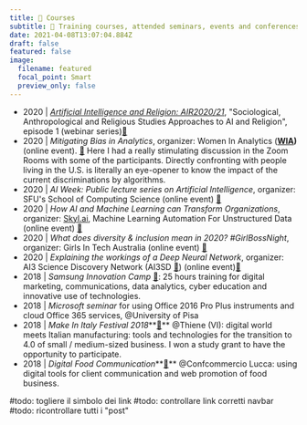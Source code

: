 ```yaml
---
title: 📆 Courses 
subtitle: 📂 Training courses, attended seminars, events and conferences
date: 2021-04-08T13:07:04.884Z
draft: false
featured: false
image:
  filename: featured
  focal_point: Smart
  preview_only: false
---
```

- 2020 | *[Artificial Intelligence and Religion: AIR2020/21](https://air2020.fbk.eu/home)*, "Sociological, Anthropological and Religious Studies Approaches to AI and Religion", episode 1 (webinar series)[🔗](https://air2020.fbk.eu/program)
- 2020 | *Mitigating Bias in Analytics*, organizer: Women In Analytics (**[WIA](https://womeninanalytics.com/))** (online event).  **[🔗](https://www.eventbrite.com/e/mitigating-bias-in-analytics-data-collection-tickets-113396646422)** Here I had a really stimulating discussion in the Zoom Rooms with some of the participants. Directly confronting with people living in the U.S. is literally an eye-opener to know the impact of the current discriminations by algorithms.
- 2020 | *AI Week: Public lecture series on Artificial Intelligence*, organizer: SFU's School of Computing Science (online event) **[🔗](https://www.eventbrite.ca/e/ai-week-public-lecture-series-on-artificial-intelligence-registration-113004698094)**
- 2020 | *How AI and Machine Learning can Transform Organizations*, organizer: [Skyl.ai](http://skyl.ai/), Machine Learning Automation For Unstructured Data (online event) **[🔗](https://www.eventbrite.com/e/how-ai-and-machine-learning-can-transform-organizations-tickets-106896638724)**
- 2020 | *What does diversity & inclusion mean in 2020?* *#GirlBossNight*, organizer: Girls In Tech Australia (online event) **[🔗](https://www.eventbrite.com.au/e/girl-boss-night-virtual-what-does-diversity-inclusion-mean-in-2020-tickets-112343179474)**
- 2020 | *Explaining the workings of a Deep Neural Network*, organizer: AI3 Science Discovery Network (AI3SD **[🔗](http://www.ai3sd.org/)**) (online event)[🔗](https://www.eventbrite.co.uk/e/ai3sd-online-seminar-series-explaining-a-deep-neural-network-tickets-114396541134)
- 2018 | *Samsung Innovation Camp* **[🔗](https://www.innovationcamp.it/)**: 25 hours training for digital marketing, communications, data analytics, cyber education and innovative use of technologies.
- 2018 | *Microsoft seminar* for using Office 2016 Pro Plus instruments and cloud Office 365 services, @University of Pisa
- 2018 | *Make In Italy Festival 2018***[🔗](http://www.goodnet.it/make-italy-festival-digitale-incontra-la-manifattura-delle-pmi-italiane/)** @Thiene (VI): digital world meets Italian manufacturing: tools and technologies for the transition to 4.0 of small / medium-sized business. I won a study grant to have the opportunity to participate.
- 2018 | *Digital Food Communication***[🔗](https://www.facebook.com/events/2060432217536402/)** @Confcommercio Lucca: using digital tools for client communication and web promotion of food business.


#todo: togliere il simbolo dei link
#todo: controllare link corretti navbar
#todo: ricontrollare tutti i "post"
